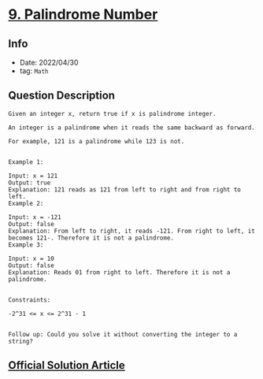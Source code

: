 # [9. Palindrome Number](https://leetcode.com/problems/palindrome-number/)

## Info

- Date: 2022/04/30
- tag: `Math`

## Question Description

```
Given an integer x, return true if x is palindrome integer.

An integer is a palindrome when it reads the same backward as forward.

For example, 121 is a palindrome while 123 is not.


Example 1:

Input: x = 121
Output: true
Explanation: 121 reads as 121 from left to right and from right to left.
Example 2:

Input: x = -121
Output: false
Explanation: From left to right, it reads -121. From right to left, it becomes 121-. Therefore it is not a palindrome.
Example 3:

Input: x = 10
Output: false
Explanation: Reads 01 from right to left. Therefore it is not a palindrome.


Constraints:

-2^31 <= x <= 2^31 - 1


Follow up: Could you solve it without converting the integer to a string?
```

## [Official Solution Article](https://leetcode.com/problems/palindrome-number/solution/)
